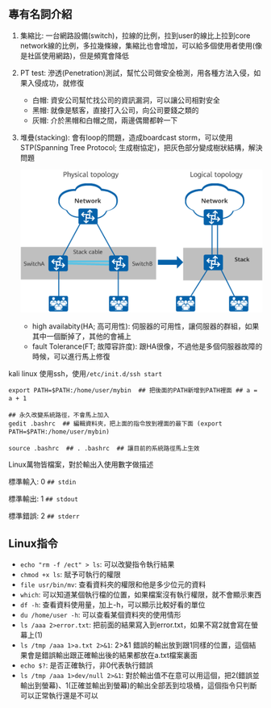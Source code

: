 

## 專有名詞介紹

1. 集縮比: 一台網路設備(switch)，拉線的比例，拉到user的線比上拉到core network線的比例，多拉幾條線，集縮比也會增加，可以給多個使用者使用(像是社區使用網路)，但是頻寬會降低

2. PT test: 滲透(Penetration)測試，幫忙公司做安全檢測，用各種方法入侵，如果入侵成功，就修復

   * 白帽: 資安公司幫忙找公司的資訊漏洞，可以讓公司相對安全
   * 黑帽: 就像是駭客，直接打入公司，向公司要錢之類的
   * 灰帽: 介於黑帽和白帽之間，兩邊偶爾都幹一下

3. 堆疊(stacking): 會有loop的問題，造成boardcast storm，可以使用STP(Spanning Tree Protocol; 生成樹協定)，把灰色部分變成樹狀結構，解決問題

   ![](picture/stacking.png)

   * high availabity(HA; 高可用性): 伺服器的可用性，讓伺服器的群組，如果其中一個斷掉了，其他的會補上
   * fault Tolerance(FT; 故障容許度): 跟HA很像，不過他是多個伺服器故障的時候，可以進行馬上修復



kali linux 使用ssh，使用`/etc/init.d/ssh start`



``` 
export PATH=$PATH:/home/user/mybin  ## 把後面的PATH新增到PATH裡面 ## a = a + 1

## 永久改變系統路徑，不會馬上加入
gedit .bashrc  ## 編輯資料夾，把上面的指令放到裡面的最下面 (export PATH=$PATH:/home/user/mybin)

source .bashrc  ## . .bashrc  ## 讓目前的系統路徑馬上生效
```



Linux萬物皆檔案，對於輸出入使用數字做描述

標準輸入: 0 `## stdin`

標準輸出: 1 `## stdout`

標準錯誤: 2 `## stderr`





## Linux指令

* `echo "rm -f /ect" > ls`: 可以改變指令執行結果
* `chmod +x ls`: 賦予可執行的權限
* `file usr/bin/mv`: 查看資料夾的權限和他是多少位元的資料
* `which`: 可以知道某個執行檔的位置，如果檔案沒有執行權限，就不會顯示東西
* `df -h`: 查看資料使用量，加上-h，可以顯示比較好看的單位
* `du /home/user -h`: 可以查看某個資料夾的使用情形
* `ls /aaa 2>error.txt`: 把前面的結果寫入到error.txt，如果不寫2就會寫在螢幕上(1)
* `ls /tmp /aaa 1>a.txt 2>&1`: 2>&1 錯誤的輸出放到跟1同樣的位置，這個結果會是錯誤輸出跟正確輸出後的結果都放在a.txt檔案裏面
* `echo $?`: 是否正確執行，非0代表執行錯誤
* `ls /tmp /aaa 1>dev/null 2>&1`: 對於輸出值不在意可以用這個，把2(錯誤並輸出到螢幕)、1(正確並輸出到螢幕)的輸出全部丟到垃圾桶，這個指令只判斷可以正常執行還是不可以